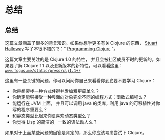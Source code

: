 # 总结

## 总结

这篇文章涵盖了很多的背景知识。如果你想学更多有关 Clojure 的东西， [Stuart Halloway](http://www.nofluffjuststuff.com/speaker_view.jsp?speakerId=6) 写了本很不错的书：" [Programming Clojure](http://pragprog.com/book/shcloj2/programming-clojure) "。

这篇文章主要关注的是 Clojure 1.0 的特性， 并且会被社区成员不时的更新的。如果要了解 Clojure 1.1 以及更新版本的新特性，可以看看这里： [`www.fogus.me/static/preso/clj1.1+/`](http://www.fogus.me/static/preso/clj1.1+/)

这里有一些关键的问题，你可以问问你自己来看看你到底要不要学习 Clojure：

*   你是想要找一种方式使得并发编程更简单么？
*   你确定能够接受一种和面向对象完全不同的编程方式：函数式编程么？
*   能运行在 JVM 上面， 并且可以调用 java 的类库，利用 java 的可移植性对你写的程序重要么？
*   和静态类型比起来你更喜欢动态类型么？
*   你觉得 Lisp 的简洁的，一致的语法动人么？

如果对于上面某些问题的回答是肯定的，那么你应该考虑尝试下 Clojure。